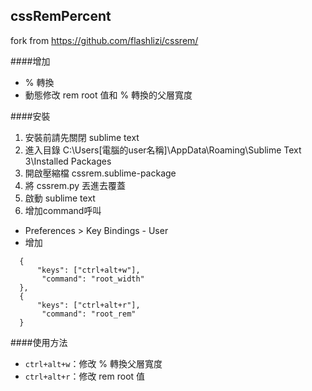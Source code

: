 cssRemPercent
------------------
fork from https://github.com/flashlizi/cssrem/



####增加
* % 轉換
* 動態修改 rem root 值和 % 轉換的父層寬度

####安裝
1. 安裝前請先關閉 sublime text
2. 進入目錄 C:\Users\[電腦的user名稱]\AppData\Roaming\Sublime Text 3\Installed Packages
3. 開啟壓縮檔 cssrem.sublime-package
4. 將 cssrem.py 丟進去覆蓋
5. 啟動 sublime text
6. 增加command呼叫
  * Preferences > Key Bindings - User
  * 增加
  ```
    {
        "keys": ["ctrl+alt+w"],
         "command": "root_width"
    },
    {
        "keys": ["ctrl+alt+r"],
         "command": "root_rem"
    }
  ```
####使用方法
* `ctrl+alt+w`：修改 % 轉換父層寬度
* `ctrl+alt+r`：修改 rem root 值
